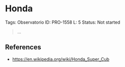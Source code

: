 # Honda

Tags: Observatorio
ID: PRO-1558
L: 5
Status: Not started

> …
> 

## References

- https://en.wikipedia.org/wiki/Honda_Super_Cub